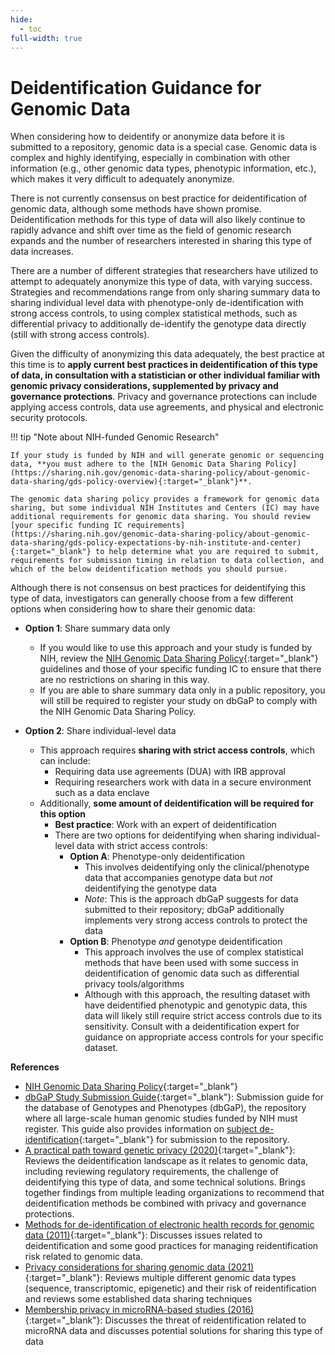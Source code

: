```yaml
---
hide:
  - toc
full-width: true
---
```


# Deidentification Guidance for Genomic Data

When considering how to deidentify or anonymize data before it is submitted to a repository, genomic data is a special case. Genomic data is complex and highly identifying, especially in combination with other information (e.g., other genomic data types, phenotypic information, etc.), which makes it very difficult to adequately anonymize. 

There is not currently consensus on best practice for deidentification of genomic data, although some methods have shown promise.  Deidentification methods for this type of data will also likely continue to rapidly advance and shift over time as the field of genomic research expands and the number of researchers interested in sharing this type of data increases.

There are a number of different strategies that researchers have utilized to attempt to adequately anonymize this type of data, with varying success. Strategies and recommendations range from only sharing summary data to sharing individual level data with phenotype-only de-identification with strong access controls, to using complex statistical methods, such as differential privacy to additionally de-identify the genotype data directly (still with strong access controls). 

Given the difficulty of anonymizing this data adequately, the best practice at this time is to **apply current best practices in deidentification of this type of data, in consultation with a statistician or other individual familiar with genomic privacy considerations, supplemented by privacy and governance protections**. Privacy and governance protections can include applying access controls, data use agreements, and physical and electronic security protocols.

!!! tip "Note about NIH-funded Genomic Research"

    If your study is funded by NIH and will generate genomic or sequencing data, **you must adhere to the [NIH Genomic Data Sharing Policy](https://sharing.nih.gov/genomic-data-sharing-policy/about-genomic-data-sharing/gds-policy-overview){:target="_blank"}**.

    The genomic data sharing policy provides a framework for genomic data sharing, but some individual NIH Institutes and Centers (IC) may have additional requirements for genomic data sharing. You should review [your specific funding IC requirements](https://sharing.nih.gov/genomic-data-sharing-policy/about-genomic-data-sharing/gds-policy-expectations-by-nih-institute-and-center){:target="_blank"} to help determine what you are required to submit, requirements for submission timing in relation to data collection, and which of the below deidentification methods you should pursue.

Although there is not consensus on best practices for deidentifying this type of data, investigators can generally choose from a few different options when considering how to share their genomic data:

* **Option 1**: Share summary data only
  * If you would like to use this approach and your study is funded by NIH, review the [NIH Genomic Data Sharing Policy](https://sharing.nih.gov/genomic-data-sharing-policy/about-genomic-data-sharing/gds-policy-overview){:target="_blank"} guidelines and those of your specific funding IC to ensure that there are no restrictions on sharing in this way. 
  * If you are able to share summary data only in a public repository, you will still be required to register your study on dbGaP to comply with the NIH Genomic Data Sharing Policy.

* **Option 2**: Share individual-level data
  * This approach requires **sharing with strict access controls**, which can include:
    * Requiring data use agreements (DUA) with IRB approval
    * Requiring researchers work with data in a secure environment such as a data enclave
  * Additionally, **some amount of deidentification will be required for this option**
    * **Best practice**: Work with an expert of deidentification
    * There are two options for deidentifying when sharing individual-level data with strict access controls:
      * **Option A**: Phenotype-only deidentification
        * This involves deidentifying only the clinical/phenotype data that accompanies genotype data but *not* deidentifying the genotype data
        * *Note*: This is the approach dbGaP suggests for data submitted to their repository; dbGaP additionally implements very strong access controls to protect the data
      * **Option B**: Phenotype *and* genotype deidentification
        * This approach involves the use of complex statistical methods that have been used with some success in deidentification of genomic data such as differential privacy tools/algorithms
        * Although with this approach, the resulting dataset with have deidentified phenotypic and genotypic data, this data will likely still require strict access controls due to its sensitivity. Consult with a deidentification expert for guidance on appropriate access controls for your specific dataset.

**References**

* [NIH Genomic Data Sharing Policy](https://sharing.nih.gov/genomic-data-sharing-policy){:target="_blank"}
* [dbGaP Study Submission Guide](https://www.ncbi.nlm.nih.gov/gap/docs/submissionguide/){:target="_blank"}: Submission guide for the database of Genotypes and Phenotypes (dbGaP), the repository where all large-scale human genomic studies funded by NIH must register. This guide also provides information on [subject de-identification](https://www.ncbi.nlm.nih.gov/gap/docs/submissionguide/#4-what-is-a-dbgap-subject){:target="_blank"} for submission to the repository.
* [A practical path toward genetic privacy (2020)](https://fpf.org/wp-content/uploads/2020/04/APracticalPathTowardGeneticPrivacy_April2020.pdf){:target="_blank"}: Reviews the deidentification landscape as it relates to genomic data, including reviewing regulatory requirements, the challenge of deidentifying this type of data, and some technical solutions. Brings together findings from multiple leading organizations to recommend that deidentification methods be combined with privacy and governance protections.
* [Methods for de-identification of electronic health records for genomic data (2011)](https://genomemedicine.biomedcentral.com/articles/10.1186/gm239){:target="_blank"}: Discusses issues related to deidentification and some good practices for managing reidentification risk related to genomic data. 
* [Privacy considerations for sharing genomic data (2021)](https://www.ncbi.nlm.nih.gov/pmc/articles/PMC8326502/){:target="_blank"}: Reviews multiple different genomic data types (sequence, transcriptomic, epigenetic) and their risk of reidentification and reviews some established data sharing techniques
* [Membership privacy in microRNA-based studies (2016)](https://dl.acm.org/doi/10.1145/2976749.2978355){:target="_blank"}: Discusses the threat of reidentification related to microRNA data and discusses potential solutions for sharing this type of data

